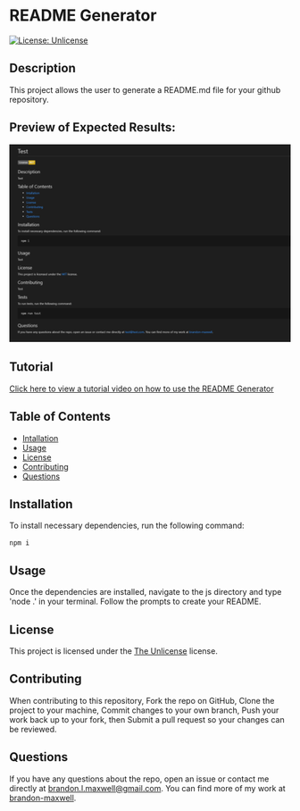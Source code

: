 # README Generator
[![License: Unlicense](https://img.shields.io/badge/license-Unlicense-blue.svg)](http://unlicense.org/)

## Description
This project allows the user to generate a README.md file for your github repository.

## Preview of Expected Results:
![preview screenshot](./Images/README-Screenshot.png)

## Tutorial
[Click here to view a tutorial video on how to use the README Generator](https://youtu.be/okHgaF2qJDg)

## Table of Contents
* [Intallation](#installation)
* [Usage](#usage)
* [License](#license)
* [Contributing](#contributing)
* [Questions](#questions)

## Installation
To install necessary dependencies, run the following command:
~~~
npm i
~~~

## Usage
Once the dependencies are installed, navigate to the js directory and type 'node .' in your terminal. Follow the prompts to create your README.

## License 
This project is licensed under the [The Unlicense](http://unlicense.org/) license.

## Contributing
When contributing to this repository, Fork the repo on GitHub, Clone the project to your machine, Commit changes to your own branch, Push your work back up to your fork, then Submit a pull request so your changes can be reviewed.

## Questions
If you have any questions about the repo, open an issue or contact me directly at brandon.l.maxwell@gmail.com. You can find more of my work at [brandon-maxwell](https://github.com/brandon-maxwell).
